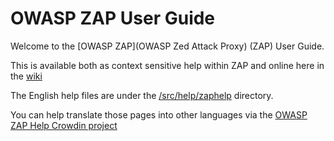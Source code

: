 # OWASP ZAP User Guide #

Welcome to the [OWASP ZAP](OWASP Zed Attack Proxy) (ZAP) User Guide.

This is available both as context sensitive help within ZAP and online here in the [wiki](https://github.com/zaproxy/zap-core-help/wiki)

The English help files are under the [/src/help/zaphelp](https://github.com/psiinon/zap-core-help/tree/master/src/help/zaphelp) directory.

You can help translate those pages into other languages via the [OWASP ZAP Help Crowdin project](https://crowdin.com/project/owasp-zap-help)

